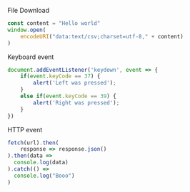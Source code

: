 File Download
```javascript
const content = "Hello world"
window.open(
	encodeURI("data:text/csv;charset=utf-8," + content)
)
```

Keyboard event
```javascript
document.addEventListener('keydown', event => {
    if(event.keyCode == 37) {
        alert('Left was pressed');
    }
    else if(event.keyCode == 39) {
        alert('Right was pressed');
    }
})
```

HTTP event
```javascript
fetch(url).then(
	response => response.json()
).then(data => 
  console.log(data)
).catch(() =>
  console.log("Booo")
)
```